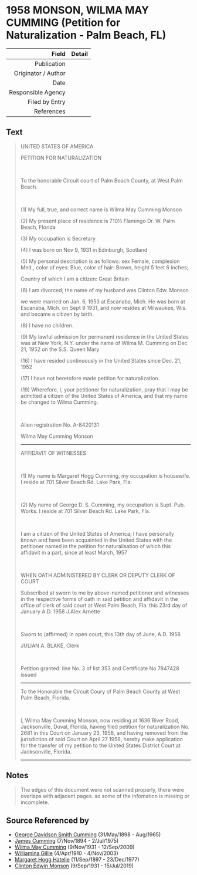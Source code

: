 ﻿---
layout: page
permalink: /sources/s56630136
---

# 1958 MONSON, WILMA MAY CUMMING (Petition for Naturalization - Palm Beach, FL)

Field | Detail
---:|:---
Publication | 
Originator / Author | 
Date | 
Responsible Agency | 
Filed by Entry | 
References | 

## Text

> UNITED STATES OF AMERICA
>
> PETITION FOR NATURALIZATION
>
> <br/>
>
> To the honorable Circuit court of Palm Beach County, at West Palm Beach.
>
> <br/>
>
> (1) My full, true, and correct name is Wilma May Cumming Monson
>
> (2) My present place of residence is 710½ Flamingo Dr. W. Palm Beach, Florida
>
> (3) My occupation is Secretary
>
> (4) I was born on Nov 9, 1931 in Edinburgh, Scotland
>
> (5) My personal description is as follows: sex Female, complexion Med., color of eyes: Blue, color of hair: Brown, height 5 feet 6 inches; 
>
> Country of which I am a citizen: Great Britain
>
> (6) I am divorced; the name of my husband was Clinton Edw. Monson
>
> we were married on Jan. 6, 1953 at Escanaba, Mich. He was born at Escanaba, Mich. on Sept 9 1931, and now resides at Milwaukee, Wis. and became a citizen by birth.
>
> (8) I have no children.
>
> (9) My lawful admission for permanent residence in the United States was at New York, N.Y. under the name of Wilma M. Cumming on Dec 21, 1952 on the S.S. Queen Mary
>
> (16) I have resided continuously in the United States since Dec. 21, 1952
>
> (17) I have not heretofore made petition for naturalization. 
>
> (19) Wherefore, I, your petitioner for naturalization, pray that I may be admitted a citizen of the United States of America, and that my name be changed to Wilma Cumming.
>
> <br/>
>
> Alien registration No. A-8420131
>
> Wilma May Cumming Monson
>
> ---
>
> AFFIDAVIT OF WITNESSES
>
> <br/>
>
> (1) My name is Margaret Hogg Cumming,  my occupation is housewife. I reside at 701 Silver Beach Rd. Lake Park, Fla.
>
> <br/>
>
> (2) My name of George D. S. Cumming,  my occupation is Supt. Pub. Works. I reside at 701 Silver Beach Rd. Lake Park, Fla.
>
> <br/>
>
> I am a citizen of the United States of America; I have personally known and have been acquainted in the United States with the petitioner named in the petition for naturalisation  of which this affidavit in a part, since at least March, 1957
>
> <br/>
>
> WHEN OATH ADMINISTERED BY CLERK OR DEPUTY CLERK OF COURT
>
> Subscribed at sworn to me by above-named petitioner and witnesses in the respective forms of oath in said petition and affidavit in the office of clerk of said court at West Palm Beach, Fla. this 23rd day of January A.D. 1958 J.Alex Arnette
>
> <br/>
>
> Sworn to (affirmed) in open court, this 13th day of June, A.D. 1958
>
> JULIAN A. BLAKE, Clerk
>
> <br/>
>
> Petition granted: line No. 3 of list 353 and Certificate No 7847428 issued
>
> ---
>
> To the Honorable the Circuit Coury of Palm Beach County at West Palm Beach, Florida.
>
> <br/>
>
> I, Wilma May Cumming Monson, now residing at 1636 River Road, Jacksonville, Duval, Florida, having filed petition for naturalization No. 2681 in this Court on January 23, 1958, and having removed from the jurisdiction of said Court on April 27 1958, hereby make application for the transfer of my petition to the United States District Court at Jacksonville, Florida.
>
> ---
>

## Notes

> The edges of this document were not scanned properly, there were overlaps with adjacent pages. so some of the infomation is missing or incomplete.
>


## Source Referenced by

* [George Davidson Smith Cumming](../people/@13773669@-george-davidson-smith-cumming-b1898-5-31-d1965-8.md) (31/May/1898 - Aug/1965)
* [James Cumming](../people/@492889@-james-cumming-b1894-11-7-d1975-7-2.md) (7/Nov/1894 - 2/Jul/1975)
* [Wilma May Cumming](../people/@74680609@-wilma-may-cumming-b1931-11-9-d2009-9-12.md) (9/Nov/1931 - 12/Sep/2009)
* [Williamina Gillie](../people/@23770336@-williamina-gillie-b1910-4-4-d2003-11-4.md) (4/Apr/1910 - 4/Nov/2003)
* [Margaret Hogg Hatelie](../people/@43723296@-margaret-hogg-hatelie-b1897-9-11-d1977-12-23.md) (11/Sep/1897 - 23/Dec/1977)
* [Clinton Edwin Monson](../people/@24393948@-clinton-edwin-monson-b1931-9-9-d2019-7-15.md) (9/Sep/1931 - 15/Jul/2019)
